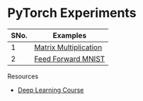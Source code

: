 # PyTorch Experiments


SNo.| Examples
--- | ---
1 | [Matrix Multiplication]()
2 | [Feed Forward MNIST]()


Resources 
- [Deep Learning Course](https://fleuret.org/dlc/)

